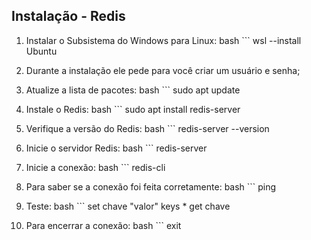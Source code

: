 ## Instalação - Redis

1. Instalar o Subsistema do Windows para Linux:
    bash ```
    wsl --install Ubuntu

2. Durante a instalação ele pede para você criar um usuário e senha;

3. Atualize a lista de pacotes:
    bash ```
    sudo apt update

4. Instale o Redis:
    bash ```
    sudo apt install redis-server

5. Verifique a versão do Redis:
    bash ```
    redis-server --version

6. Inicie o servidor Redis:
    bash ```
    redis-server

7. Inicie a conexão:
    bash ```
    redis-cli

8. Para saber se a conexão foi feita corretamente:
    bash ```
    ping

9. Teste: 
    bash ```
    set chave "valor"
    keys *
    get chave

10. Para encerrar a conexão:
    bash ```
    exit

